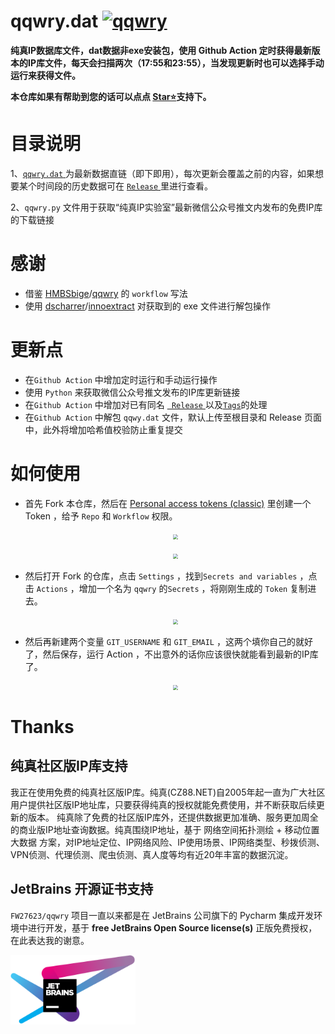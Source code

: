 # qqwry.dat [![qqwry](https://github.com/FW27623/qqwry/actions/workflows/qqwry.yml/badge.svg)](https://github.com/FW27623/qqwry/actions/workflows/qqwry.yml)
**纯真IP数据库文件，dat数据非exe安装包，使用 Github Action 定时获得最新版本的IP库文件，每天会扫描两次（17:55和23:55），当发现更新时也可以选择手动运行来获得文件。**

**本仓库如果有帮助到您的话可以点点 [Star⭐](https://github.com/FW27623/qqwry)支持下。**

# 目录说明
 1、[`qqwry.dat` ](https://raw.githubusercontent.com/FW27623/qqwry/main/qqwry.dat) 为最新数据直链（即下即用），每次更新会覆盖之前的内容，如果想要某个时间段的历史数据可在 [` Release ` ](https://github.com/FW27623/qqwry/releases) 里进行查看。

 2、`qqwry.py` 文件用于获取“纯真IP实验室”最新微信公众号推文内发布的免费IP库的下载链接  

# 感谢
-  借鉴 [HMBSbige](https://github.com/HMBSbige)/[qqwry](https://github.com/HMBSbige/qqwry) 的 `workflow` 写法
-  使用 [dscharrer](https://github.com/dscharrer)/[innoextract](https://github.com/dscharrer/innoextract) 对获取到的 exe 文件进行解包操作

# 更新点

- 在` Github Action ` 中增加定时运行和手动运行操作
- 使用 ` Python ` 来获取微信公众号推文发布的IP库更新链接
- 在` Github Action ` 中增加对已有同名 [` Release` ](https://github.com/FW27623/qqwry/releases) 以及[` Tags `](https://github.com/FW27623/qqwry/tags)的处理
- 在` Github Action ` 中解包 `qqwy.dat` 文件，默认上传至根目录和 Release 页面中，此外将增加哈希值校验防止重复提交

# 如何使用

- 首先 Fork 本仓库，然后在 [Personal access tokens (classic)](https://github.com/settings/tokens) 里创建一个 Token ，给予 `Repo` 和 `Workflow` 权限。

  <p align=center><img src="https://pic.1016.site/file/77bfb30076803ef0487a4.png" style="zoom:50%;" /></p>

  <p align=center><img src="https://pic.1016.site/file/47e907c05535b078d36c6.png" style="zoom:50%;" /></p>

- 然后打开 Fork 的仓库，点击 `Settings` ，找到`Secrets and variables` ，点击 `Actions` ，增加一个名为 `qqwry` 的`Secrets` ，将刚刚生成的 `Token` 复制进去。

  <p align=center><img src="https://pic.1016.site/file/950cf56dd4cf8fe773721.png" style="zoom:50%;" /></p>

- 然后再新建两个变量 `GIT_USERNAME` 和 `GIT_EMAIL`  ，这两个填你自己的就好了，然后保存，运行 Action ，不出意外的话你应该很快就能看到最新的IP库了。

  <p align=center><img src="https://pic.1016.site/file/e4011db8b992a5da6a28b.png" style="zoom:50%;" /></p>

# Thanks
## 纯真社区版IP库支持
我正在使用免费的纯真社区版IP库。纯真(CZ88.NET)自2005年起一直为广大社区用户提供社区版IP地址库，只要获得纯真的授权就能免费使用，并不断获取后续更新的版本。
纯真除了免费的社区版IP库外，还提供数据更加准确、服务更加周全的商业版IP地址查询数据。纯真围绕IP地址，基于 网络空间拓扑测绘 + 移动位置大数据 方案，对IP地址定位、IP网络风险、IP使用场景、IP网络类型、秒拨侦测、VPN侦测、代理侦测、爬虫侦测、真人度等均有近20年丰富的数据沉淀。

## JetBrains 开源证书支持

`FW27623/qqwry` 项目一直以来都是在 JetBrains 公司旗下的 Pycharm 集成开发环境中进行开发，基于 **free JetBrains Open Source license(s)** 正版免费授权，在此表达我的谢意。

<a href="https://www.jetbrains.com/?from=FW27623/qqwry" target="_blank"><img src="https://raw.githubusercontent.com/panjf2000/illustrations/master/jetbrains/jetbrains-variant-4.png" width="200" align="middle"/></a>
